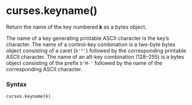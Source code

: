 # curses.keyname()

Return the name of the key numbered **k** as a bytes object.

The name of a key generating printable ASCII character is the key’s character. The name of a control-key combination is a two-byte bytes object consisting of a caret (`b'^'`) followed by the corresponding printable ASCII character. The name of an alt-key combination (128–255) is a bytes object consisting of the prefix `b'M-'` followed by the name of the corresponding ASCII character.

### Syntax

```python
curses.keyname(k)
```